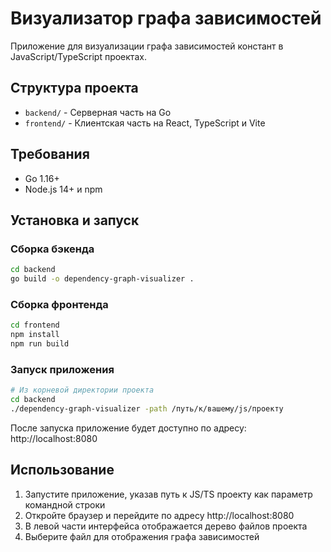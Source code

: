 # Визуализатор графа зависимостей

Приложение для визуализации графа зависимостей констант в JavaScript/TypeScript проектах.

## Структура проекта

- `backend/` - Серверная часть на Go
- `frontend/` - Клиентская часть на React, TypeScript и Vite

## Требования

- Go 1.16+
- Node.js 14+ и npm

## Установка и запуск

### Сборка бэкенда

```bash
cd backend
go build -o dependency-graph-visualizer .
```

### Сборка фронтенда

```bash
cd frontend
npm install
npm run build
```

### Запуск приложения

```bash
# Из корневой директории проекта
cd backend
./dependency-graph-visualizer -path /путь/к/вашему/js/проекту
```

После запуска приложение будет доступно по адресу: http://localhost:8080

## Использование

1. Запустите приложение, указав путь к JS/TS проекту как параметр командной строки
2. Откройте браузер и перейдите по адресу http://localhost:8080
3. В левой части интерфейса отображается дерево файлов проекта
4. Выберите файл для отображения графа зависимостей
